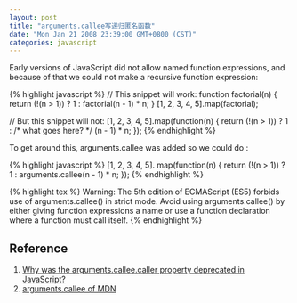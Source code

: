 ```yaml
---
layout: post
title: "arguments.callee写递归匿名函数"
date: "Mon Jan 21 2008 23:39:00 GMT+0800 (CST)"
categories: javascript
---
```



Early versions of JavaScript did not allow named function expressions, and because of that we could not make a recursive function expression:

{% highlight javascript %}
// This snippet will work:
function factorial(n) {
    return (!(n > 1)) ? 1 : factorial(n - 1) * n;
}
[1, 2, 3, 4, 5].map(factorial);

// But this snippet will not:
[1, 2, 3, 4, 5].map(function(n) {
    return (!(n > 1)) ? 1 : /* what goes here? */ (n - 1) * n;
});
{% endhighlight %}

To get around this, arguments.callee was added so we could do :

{% highlight javascript %}
[1, 2, 3, 4, 5].
map(function(n) {
    return (!(n > 1)) ? 1 : arguments.callee(n - 1) * n;
});
{% endhighlight %}

{% highlight tex %}
Warning: The 5th edition of ECMAScript (ES5) forbids use of arguments.callee() in strict mode. Avoid using arguments.callee() by either giving function expressions a name or use a function declaration where a function must call itself.
{% endhighlight %}

Reference
-----

1. [Why was the arguments.callee.caller property deprecated in JavaScript?](http://stackoverflow.com/questions/103598/why-was-the-arguments-callee-caller-property-deprecated-in-javascript)
2. [arguments.callee of MDN](https://developer.mozilla.org/en-US/docs/Web/JavaScript/Reference/Functions/arguments/callee)
